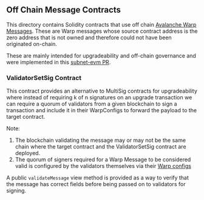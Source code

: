 ## Off Chain Message Contracts

This directory contains Solidity contracts that use off chain [Avalanche Warp Messages](https://docs.avax.network/build/cross-chain/awm/overview). These are Warp messages whose source contract address is the zero address that is not owned and therefore could not have been originated on-chain.

These are mainly intended for upgradeability and off-chain governance and were implemented in this [subnet-evm PR](https://github.com/ava-labs/subnet-evm/issues/729).

### ValidatorSetSig Contract

This contract provides an alternative to MultiSig contracts for upgradeability where instead of requiring k of n signatures on an upgrade transaction we can require a quorum of validators from a given blockchain to sign a transaction and include it in their WarpConfigs to forward the payload to the target contract.

Note:
1. The blockchain validating the message may or may not be the same chain where the target contract and the ValidatorSetSig contract are deployed.
2. The quorum of signers required for a Warp Message to be considered valid is configured by the validators themselves via their [Warp configs](https://github.com/ava-labs/subnet-evm/issues/729)

A public `validateMessage` view method is provided as a way to verify that the message has correct fields before being passed on to validators for signing.